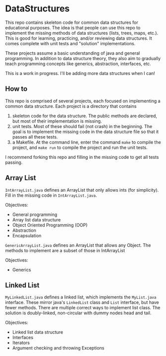# DataStructures
This repo contains skeleton code for common data structures for educational purposes. The idea is that people can use this repo to implement the missing methods of data structures (lists, trees, maps, etc.). This is good for learning, practicing, and/or reviewing data structures. It comes complete with unit tests and "solution" implementations.

These projects assume a basic understanding of java and general programming. In addition to data structure theory, they also aim to gradually teach programming concepts like generics, abstraction, interfaces, etc.

This is a work in progress. I'll be adding more data structures when I can!

How to
------
This repo is comprised of several projects, each focused on implementing a common data structure. Each project is a directory that contains

1. skeleton code for the data structure. The public methods are declared, but most of their implementation is missing.
2. unit tests. Most of these should fail (not crash) in the beginning. The goal is to implement the missing code in the data structure file so that it passes all these tests.
3. a Makefile. At the command line, enter the command `make` to compile the project, and `make run` to compile the project and run the unit tests.

I recommend forking this repo and filling in the missing code to get all tests passing.

Array List
---------
`IntArrayList.java` defines an ArrayList that only allows ints (for simplicity).
Fill in the missing code in `IntArrayList.java`.

Objectives:
* General programming
* Array list data structure
* Object Oriented Programming (OOP)
* Abstraction
* Encapsulation

`GenericArrayList.java` defines an ArrayList that allows any Object. The methods to implement are a subset of those in IntArrayList

Objectives:
* Generics

Linked List
----------
`MyLinkedList.java` defines a linked list, which implements the `MyList.java` interface. These mirror java's `LinkedList` class and `List` interface, but have fewer methods. There are multiple correct ways to implement list class. The solution is doubly-linked, non-circular with dummy nodes head and tail.

Objectives:
* Linked list data structure
* Interfaces
* Iterators
* Argument checking and throwing Exceptions

